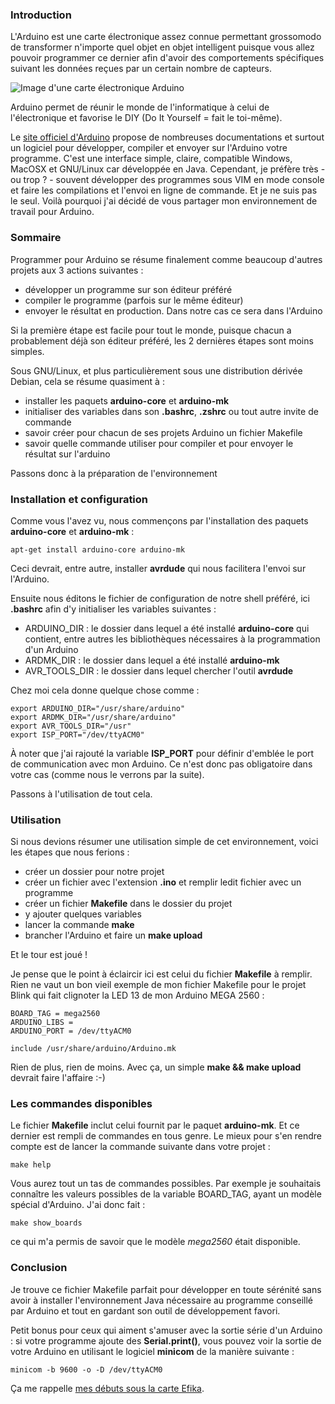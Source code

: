 ### Introduction

L'Arduino est une carte électronique assez connue permettant grossomodo de transformer n'importe quel objet en objet intelligent puisque vous allez pouvoir programmer ce dernier afin d'avoir des comportements spécifiques suivant les données reçues par un certain nombre de capteurs.

![Image d'une carte électronique Arduino](https://www.arduino.cc/new_home/assets/illu-arduino-UNO.png "Notre carte Arduino")

Arduino permet de réunir le monde de l'informatique à celui de l'électronique et favorise le DIY (Do It Yourself = fait le toi-même).

Le [site officiel d'Arduino](http://arduino.cc "Se rendre sur le site officiel Arduino") propose de nombreuses documentations et surtout un logiciel pour développer, compiler et envoyer sur l'Arduino votre programme. C'est une interface simple, claire, compatible Windows, MacOSX et GNU/Linux car développée en Java. Cependant, je préfère très - ou trop ? - souvent développer des programmes sous VIM en mode console et faire les compilations et l'envoi en ligne de commande. Et je ne suis pas le seul. Voilà pourquoi j'ai décidé de vous partager mon environnement de travail pour Arduino.

### Sommaire

Programmer pour Arduino se résume finalement comme beaucoup d'autres projets aux 3 actions suivantes : 

  * développer un programme sur son éditeur préféré
  * compiler le programme (parfois sur le même éditeur)
  * envoyer le résultat en production. Dans notre cas ce sera dans l'Arduino

Si la première étape est facile pour tout le monde, puisque chacun a probablement déjà son éditeur préféré, les 2 dernières étapes sont moins simples.

Sous GNU/Linux, et plus particulièrement sous une distribution dérivée Debian, cela se résume quasiment à :

  * installer les paquets **arduino-core** et **arduino-mk**
  * initialiser des variables dans son **.bashrc**, **.zshrc** ou tout autre invite de commande
  * savoir créer pour chacun de ses projets Arduino un fichier Makefile
  * savoir quelle commande utiliser pour compiler et pour envoyer le résultat sur l'arduino

Passons donc à la préparation de l'environnement

### Installation et configuration

Comme vous l'avez vu, nous commençons par l'installation des paquets **arduino-core** et **arduino-mk** :

    apt-get install arduino-core arduino-mk

Ceci devrait, entre autre, installer **avrdude** qui nous facilitera l'envoi sur l'Arduino.

Ensuite nous éditons le fichier de configuration de notre shell préféré, ici **.bashrc** afin d'y initialiser les variables suivantes : 

  * ARDUINO\_DIR : le dossier dans lequel a été installé **arduino-core** qui contient, entre autres les bibliothèques nécessaires à la programmation d'un Arduino
  * ARDMK\_DIR : le dossier dans lequel a été installé **arduino-mk**
  * AVR\_TOOLS\_DIR : le dossier dans lequel chercher l'outil **avrdude**

Chez moi cela donne quelque chose comme : 

    export ARDUINO_DIR="/usr/share/arduino"
    export ARDMK_DIR="/usr/share/arduino"
    export AVR_TOOLS_DIR="/usr"
    export ISP_PORT="/dev/ttyACM0"

À noter que j'ai rajouté la variable **ISP\_PORT** pour définir d'emblée le port de communication avec mon Arduino. Ce n'est donc pas obligatoire dans votre cas (comme nous le verrons par la suite).

Passons à l'utilisation de tout cela.

### Utilisation

Si nous devions résumer une utilisation simple de cet environnement, voici les étapes que nous ferions : 

  * créer un dossier pour notre projet
  * créer un fichier avec l'extension **.ino** et remplir ledit fichier avec un programme
  * créer un fichier **Makefile** dans le dossier du projet
  * y ajouter quelques variables
  * lancer la commande **make**
  * brancher l'Arduino et faire un **make upload**

Et le tour est joué !

Je pense que le point à éclaircir ici est celui du fichier **Makefile** à remplir. Rien ne vaut un bon vieil exemple de mon fichier Makefile pour le projet Blink qui fait clignoter la LED 13 de mon Arduino MEGA 2560 : 

```
BOARD_TAG = mega2560
ARDUINO_LIBS = 
ARDUINO_PORT = /dev/ttyACM0

include /usr/share/arduino/Arduino.mk
```

Rien de plus, rien de moins. Avec ça, un simple **make && make upload** devrait faire l'affaire :-)

### Les commandes disponibles

Le fichier **Makefile** inclut celui fournit par le paquet **arduino-mk**. Et ce dernier est rempli de commandes en tous genre. Le mieux pour s'en rendre compte est de lancer la commande suivante dans votre projet : 

    make help

Vous aurez tout un tas de commandes possibles. Par exemple je souhaitais connaître les valeurs possibles de la variable BOARD\_TAG, ayant un modèle spécial d'Arduino. J'ai donc fait : 

    make show_boards

ce qui m'a permis de savoir que le modèle *mega2560* était disponible.

### Conclusion

Je trouve ce fichier Makefile parfait pour développer en toute sérénité sans avoir à installer l'environnement Java nécessaire au programme conseillé par Arduino et tout en gardant son outil de développement favori.

Petit bonus pour ceux qui aiment s'amuser avec la sortie série d'un Arduino : si votre programme ajoute des **Serial.print()**, vous pouvez voir la sortie de votre Arduino en utilisant le logiciel **minicom** de la manière suivante : 

    minicom -b 9600 -o -D /dev/ttyACM0

Ça me rappelle [mes débuts sous la carte Efika](${BLOG_URL}/${POSTDIR_NAME}/efikace.html "Lire l'article sur la carte Efika d'Olivier").
